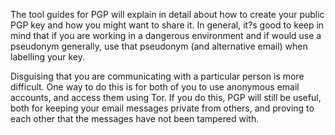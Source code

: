 [Title]: # (Sharing your public PGP key)
[Difficulty]: # (Advanced)
[Order]: # (4)

The tool guides for PGP will explain in detail about how to create your public PGP key and how you might want to share it. In general, it?s good to keep in mind that if you are working in a dangerous environment and if would use a pseudonym generally, use that pseudonym (and alternative email) when labelling your key.

Disguising that you are communicating with a particular person is more difficult. One way to do this is for both of you to use anonymous email accounts, and access them using Tor. If you do this, PGP will still be useful, both for keeping your email messages private from others, and proving to each other that the messages have not been tampered with.
